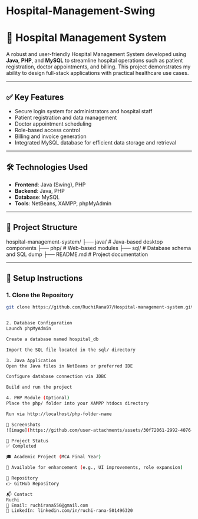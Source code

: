 # Hospital-Management-Swing
# 🏥 Hospital Management System

A robust and user-friendly Hospital Management System developed using **Java**, **PHP**, and **MySQL** to streamline hospital operations such as patient registration, doctor appointments, and billing. This project demonstrates my ability to design full-stack applications with practical healthcare use cases.

---

## ✅ Key Features

- Secure login system for administrators and hospital staff
- Patient registration and data management
- Doctor appointment scheduling
- Role-based access control
- Billing and invoice generation
- Integrated MySQL database for efficient data storage and retrieval

---

## 🛠️ Technologies Used

- **Frontend**: Java (Swing), PHP  
- **Backend**: Java, PHP  
- **Database**: MySQL  
- **Tools**: NetBeans, XAMPP, phpMyAdmin

---

## 📂 Project Structure
hospital-management-system/
├── java/ # Java-based desktop components
├── php/ # Web-based modules
├── sql/ # Database schema and SQL dump
├── README.md # Project documentation


---

## 🧩 Setup Instructions

### 1. Clone the Repository
```bash
git clone https://github.com/RuchiRana97/Hospital-management-system.git


2. Database Configuration
Launch phpMyAdmin

Create a database named hospital_db

Import the SQL file located in the sql/ directory

3. Java Application
Open the Java files in NetBeans or preferred IDE

Configure database connection via JDBC

Build and run the project

4. PHP Module (Optional)
Place the php/ folder into your XAMPP htdocs directory

Run via http://localhost/php-folder-name

📸 Screenshots 
![image](https://github.com/user-attachments/assets/30f72061-2992-4076-a211-1b84ba7d26e4)

📌 Project Status
✅ Completed

🎓 Academic Project (MCA Final Year)

🔧 Available for enhancement (e.g., UI improvements, role expansion)

🔗 Repository
👉 GitHub Repository

📬 Contact
Ruchi
📧 Email: ruchirana556@gmail.com
🔗 LinkedIn: linkedin.com/in/ruchi-rana-501496320
